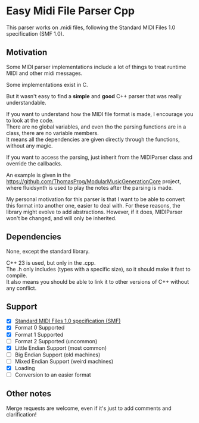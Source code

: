 # Easy Midi File Parser Cpp

This parser works on .midi files, following the Standard MIDI Files 1.0 specification (SMF 1.0).

## Motivation

Some MIDI parser implementations include a lot of things to treat runtime MIDI and other midi messages.

Some implementations exist in C.

But it wasn't easy to find a **simple** and **good** C++ parser that was really understandable.

If you want to understand how the MIDI file format is made, I encourage you to look at the code.\
There are no global variables, and even tho the parsing functions are in a class, there are no variable members.\
It means all the dependencies are given directly through the functions, without any magic.

If you want to access the parsing, just inherit from the MIDIParser class and override the callbacks.

An example is given in the https://github.com/ThomasProg/ModularMusicGenerationCore project, where fluidsynth is used to play the notes after the parsing is made.

My personal motivation for this parser is that I want to be able to convert this format into another one, easier to deal with. For these reasons, the library might evolve to add abstractions. However, if it does, MIDIParser won't be changed, and will only be inherited.

## Dependencies 

None, except the standard library.

C++ 23 is used, but only in the .cpp.\
The .h only includes <cstdint> (types with a specific size), so it should make it fast to compile.\
It also means you should be able to link it to other versions of C++ without any conflict.

## Support 

- [X] [Standard MIDI Files 1.0 specification (SMF)](https://www.midi.org/specifications/file-format-specifications/standard-midi-files)
- [X] Format 0 Supported
- [X] Format 1 Supported
- [ ] Format 2 Supported (uncommon)
- [X] Little Endian Support (most common)
- [ ] Big Endian Support (old machines)
- [ ] Mixed Endian Support (weird machines)
- [x] Loading
- [ ] Conversion to an easier format

## Other notes

Merge requests are welcome, even if it's just to add comments and clarification!




